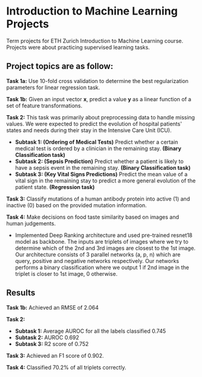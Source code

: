 # Introduction to Machine Learning Projects
Term projects for ETH Zurich Introduction to Machine Learning course. Projects were about practicing supervised learning tasks. 

## Project topics are as follow:

**Task 1a:** Use 10-fold cross validation to determine the best regularization parameters for linear regression task.

**Task 1b:** Given an input vector **x**, predict a value **y** as a linear function of a set of feature transformations.

**Task 2:** This task was primarily about preprocessing data to handle missing values. We were expected to predict the evolution of hospital patients' states and needs during their stay in the Intensive Care Unit (ICU).
* **Subtask 1: (Ordering of Medical Tests)** Predict whether a certain medical test is ordered by a clinician in the remaining stay. **(Binary Classification task)**
* **Subtask 2: (Sepsis Prediction)** Predict whether a patient is likely to have a sepsis event in the remaining stay. **(Binary Classification task)**
* **Subtask 3: (Key Vital Signs Predictions)** Predict the mean value of a vital sign in the remaining stay to predict a more general evolution of the patient state. **(Regression task)**

**Task 3:** Classify mutations of a human antibody protein into active (1) and inactive (0) based on the provided mutation information.

**Task 4:** Make decisions on food taste similarity based on images and human judgements.
* Implemented Deep Ranking architecture and used pre-trained resnet18 model as backbone. The inputs are triplets of images where we try to determine which of the 2nd and 3rd images are closest to the 1st image. Our architecture consists of 3 parallel networks (a, p, n) which are query, positive and negative networks respectively. Our networks performs a binary classification where we output 1 if 2nd image in the triplet is closer to 1st image, 0 otherwise.

## Results

**Task 1b:** Achieved an RMSE of 2.064

**Task 2:** 
* **Subtask 1:** Average AUROC for all the labels classified 0.745 
* **Subtask 2:** AUROC 0.692
* **Subtask 3:** R2 score of 0.752

**Task 3:** Achieved an F1 score of 0.902.

**Task 4:** Classified 70.2% of all triplets correctly.
